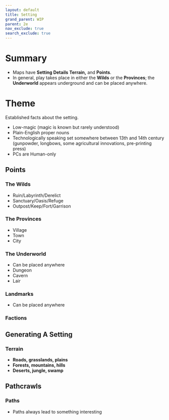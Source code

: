 ```yaml
---
layout: default
title: Setting
grand_parent: WIP
parent: 2e
nav_exclude: true
search_exclude: true
---
```


# Summary

- Maps have **Setting Details** **Terrain,** and **Points**.
- In general, play takes place in either the **Wilds** or the **Provinces**; the **Underworld** appears underground and can be placed anywhere.

# Theme
Established facts about the setting.  
- Low-magic (magic is known but rarely understood)
- Plain-English proper nouns
- Technologically speaking set somewhere between 13th and 14th century (gunpowder, longbows, some agricultural innovations, pre-printing press)
- PCs are Human-only

## Points
### The Wilds
- Ruin/Labyrinth/Derelict
- Sanctuary/Oasis/Refuge
- Outpost/Keep/Fort/Garrison

### The Provinces
- Village
- Town
- City

### The Underworld
- Can be placed anywhere
- Dungeon
- Cavern
- Lair

### Landmarks
- Can be placed anywhere

### Factions

## Generating A Setting
### Terrain
- **Roads, grasslands, plains**
- **Forests, mountains, hills** 
- **Deserts, jungle, swamp**  

## Pathcrawls
### Paths
- Paths always lead to something interesting
